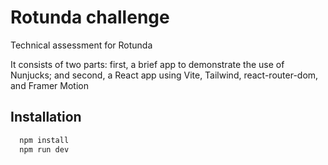 # Rotunda challenge

Technical assessment for Rotunda

It consists of two parts: first, a brief app to demonstrate the use of Nunjucks; and second, a React app using Vite, Tailwind, react-router-dom, and Framer Motion

## Installation

```bash
  npm install
  npm run dev
```
    